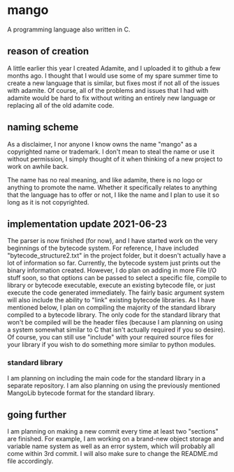 # mango
A programming language also written in C.

## reason of creation
A little earlier this year I created Adamite, and I uploaded it to github a few months ago. I thought that I would use some of my spare summer time to create a new language that is similar, but fixes most if not all of the issues with adamite. Of course, all of the problems and issues that I had with adamite would be hard to fix without writing an entirely new language or replacing all of the old adamite code.

## naming scheme
As a disclaimer, I nor anyone I know owns the name "mango" as a copyrighted name or trademark. I don't mean to steal the name or use it without permission, I simply thought of it when thinking of a new project to work on awhile back.

The name has no real meaning, and like adamite, there is no logo or anything to promote the name. Whether it specifically relates to anything that the language has to offer or not, I like the name and I plan to use it so long as it is not copyrighted.

## implementation update 2021-06-23

The parser is now finished (for now), and I have started work on the very beginnings of the bytecode system. For reference, I have included "bytecode_structure2.txt" in the project folder, but it doesn't actually have a lot of information so far. Currently, the bytecode system just prints out the binary information created. However, I do plan on adding in more File I/O stuff soon, so that options can be passed to select a specific file, compile to library or bytecode executable, execute an existing bytecode file, or just execute the code generated immediately. The fairly basic argument system will also include the ability to "link" existing bytecode libraries. As I have mentioned below, I plan on compiling the majority of the standard library compiled to a bytecode library. The only code for the standard library that won't be compiled will be the header files (because I am planning on using a system somewhat similar to C that isn't actually required if you so desire). Of course, you can still use "include" with your required source files for your library if you wish to do something more similar to python modules.

### standard library

I am planning on including the main code for the standard library in a separate repository. I am also planning on using the previously mentioned MangoLib bytecode format for the standard library.

## going further
I am planning on making a new commit every time at least two "sections" are finished. For example, I am working on a brand-new object storage and variable name system as well as an error system, which will probably all come within 3rd commit. I will also make sure to change the README.md file accordingly.